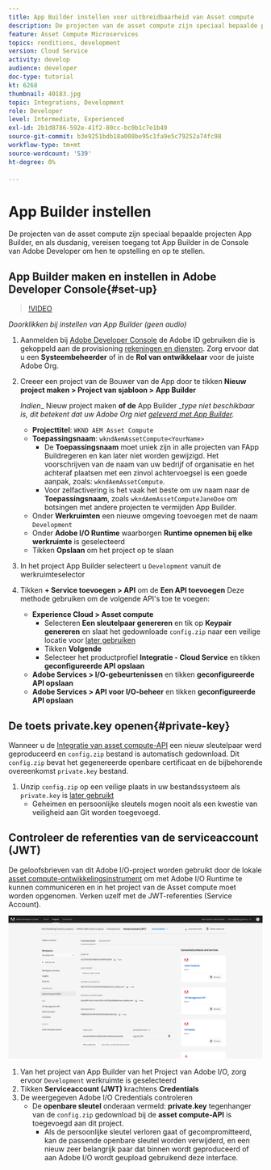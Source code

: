 ```yaml
---
title: App Builder instellen voor uitbreidbaarheid van Asset compute
description: De projecten van de asset compute zijn speciaal bepaalde projecten App Builder, en als dusdanig, vereisen toegang tot App Builder in de Console van Adobe Developer om hen te opstelling en op te stellen.
feature: Asset Compute Microservices
topics: renditions, development
version: Cloud Service
activity: develop
audience: developer
doc-type: tutorial
kt: 6268
thumbnail: 40183.jpg
topic: Integrations, Development
role: Developer
level: Intermediate, Experienced
exl-id: 2b1d8786-592e-41f2-80cc-bc0b1c7e1b49
source-git-commit: b3e9251bdb18a008be95c1fa9e5c79252a74fc98
workflow-type: tm+mt
source-wordcount: '539'
ht-degree: 0%

---
```


# App Builder instellen

De projecten van de asset compute zijn speciaal bepaalde projecten App Builder, en als dusdanig, vereisen toegang tot App Builder in de Console van Adobe Developer om hen te opstelling en op te stellen.

## App Builder maken en instellen in Adobe Developer Console{#set-up}

>[!VIDEO](https://video.tv.adobe.com/v/40183?quality=12&learn=on)

_Doorklikken bij instellen van App Builder (geen audio)_

1. Aanmelden bij [Adobe Developer Console](https://console.adobe.io) de Adobe ID gebruiken die is gekoppeld aan de provisioning [rekeningen en diensten](./accounts-and-services.md). Zorg ervoor dat u een __Systeembeheerder__ of in de __Rol van ontwikkelaar__ voor de juiste Adobe Org.
1. Creeer een project van de Bouwer van de App door te tikken __Nieuw project maken > Project van sjabloon > App Builder__

   _Indien__ Nieuw project maken __of de__ App Builder __type niet beschikbaar is, dit betekent dat uw Adobe Org niet [geleverd met App Builder](#request-adobe-project-app-builder)._

   + __Projecttitel__: `WKND AEM Asset Compute`
   + __Toepassingsnaam__: `wkndAemAssetCompute<YourName>`
      + De __Toepassingsnaam__ moet uniek zijn in alle projecten van FApp Buildregeren en kan later niet worden gewijzigd. Het voorschrijven van de naam van uw bedrijf of organisatie en het achteraf plaatsen met een zinvol achtervoegsel is een goede aanpak, zoals: `wkndAemAssetCompute`.
      + Voor zelfactivering is het vaak het beste om uw naam naar de __Toepassingsnaam__, zoals `wkndAemAssetComputeJaneDoe` om botsingen met andere projecten te vermijden App Builder.
   + Onder __Werkruimten__ een nieuwe omgeving toevoegen met de naam `Development`
   + Onder __Adobe I/O Runtime__ waarborgen __Runtime opnemen bij elke werkruimte__ is geselecteerd
   + Tikken __Opslaan__ om het project op te slaan
1. In het project App Builder selecteert u `Development` vanuit de werkruimteselector
1. Tikken __+ Service toevoegen > API__ om de __Een API toevoegen__ Deze methode gebruiken om de volgende API&#39;s toe te voegen:

   + __Experience Cloud > Asset compute__
      + Selecteren __Een sleutelpaar genereren__ en tik op __Keypair genereren__ en slaat het gedownloade `config.zip` naar een veilige locatie voor [later gebruiken](#private-key)
      + Tikken __Volgende__
      + Selecteer het productprofiel __Integratie - Cloud Service__ en tikken __geconfigureerde API opslaan__
   + __Adobe Services > I/O-gebeurtenissen__ en tikken __geconfigureerde API opslaan__
   + __Adobe Services > API voor I/O-beheer__ en tikken __geconfigureerde API opslaan__

## De toets private.key openen{#private-key}

Wanneer u de [Integratie van asset compute-API](#set-up) een nieuw sleutelpaar werd geproduceerd en `config.zip` bestand is automatisch gedownload. Dit `config.zip` bevat het gegenereerde openbare certificaat en de bijbehorende overeenkomst `private.key` bestand.

1. Unzip `config.zip` op een veilige plaats in uw bestandssysteem als `private.key` is [later gebruikt](../develop/environment-variables.md)
   + Geheimen en persoonlijke sleutels mogen nooit als een kwestie van veiligheid aan Git worden toegevoegd.

## Controleer de referenties van de serviceaccount (JWT)

De geloofsbrieven van dit Adobe I/O-project worden gebruikt door de lokale [asset compute-ontwikkelingsinstrument](../develop/development-tool.md) om met Adobe I/O Runtime te kunnen communiceren en in het project van de Asset compute moet worden opgenomen. Verken uzelf met de JWT-referenties (Service Account).

![Referenties Adobe Developer-serviceaccount](./assets/app-builder/service-account.png)

1. Van het project van App Builder van het Project van Adobe I/O, zorg ervoor `Development` werkruimte is geselecteerd
1. Tikken __Serviceaccount (JWT)__ krachtens __Credentials__
1. De weergegeven Adobe I/O Credentials controleren
   + De __openbare sleutel__ onderaan vermeld: __private.key__ tegenhanger van de `config.zip` gedownload bij de __asset compute-API__ is toegevoegd aan dit project.
      + Als de persoonlijke sleutel verloren gaat of gecompromitteerd, kan de passende openbare sleutel worden verwijderd, en een nieuw zeer belangrijk paar dat binnen wordt geproduceerd of aan Adobe I/O wordt geupload gebruikend deze interface.
